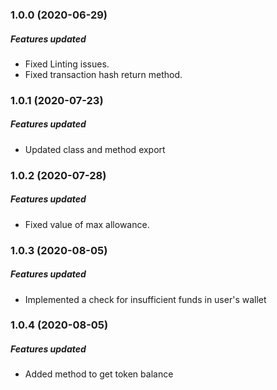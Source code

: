### 1.0.0 (2020-06-29)

##### Features updated

* Fixed Linting issues.
* Fixed transaction hash return method.

### 1.0.1 (2020-07-23)

##### Features updated

* Updated class and method export

### 1.0.2 (2020-07-28)

##### Features updated

* Fixed value of max allowance.

### 1.0.3 (2020-08-05)

##### Features updated

* Implemented a check for insufficient funds in user's wallet

### 1.0.4 (2020-08-05)

##### Features updated

* Added method to get token balance
